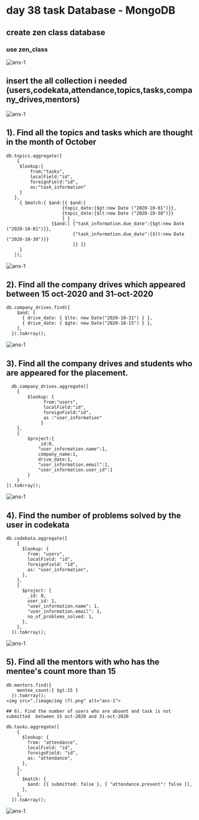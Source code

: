 
# day 38 task Database - MongoDB




## create zen class database
### use zen_class
<img src="./image/img (1).png" alt="ans-1">



 ## insert the all collection i needed (users,codekata,attendance,topics,tasks,company_drives,mentors) 

<img src="./image/img (2).png" alt="ans-1">

## 1). Find all the topics and tasks which are thought in the month of October
```
db.topics.aggregate([
    {
     $lookup:{
         from:"tasks",
         localField:"id",
         foreignField:"id",
         as:"task_information"
     }
   },
     { $match:{ $and:[{ $and:[
                     {topic_date:{$gt:new Date ("2020-10-01")}},
                     {topic_date:{$lt:new Date ("2020-10-30")}}
                     ] } ,
                 {$and:[ {"task_information.due_date":{$gt:new Date ("2020-10-01")}},
                         {"task_information.due_date":{$lt:new Date ("2020-10-30")}}
                         ]} ]}
     }    
   ]);
```
<img src="./image/img (3).png" alt="ans-1">

## 2). Find all the company drives which appeared between 15 oct-2020 and 31-oct-2020
```
db.company_drives.find({
    $and: [
      { drive_date: { $lte: new Date("2020-10-31") } },
      { drive_date: { $gte: new Date("2020-10-15") } },
    ],
  }).toArray();
  ```
<img src="./image/img (4).png" alt="ans-1">

## 3). Find all the company drives and students who are appeared for the placement.
```
  db.company_drives.aggregate([
    {
        $lookup: {
              from:"users",
              localField:"id",
              foreignField:"id",
              as :"user_information"
             }
    },
    {
        $project:{
            _id:0,
            "user_information.name":1,
            company_name:1,
            drive_date:1,
            "user_information.email":1,
            "user_information.user_id":1
        }
    }
]).toArray();
```
<img src="./image/img (5).png" alt="ans-1">

## 4). Find the number of problems solved by the user in codekata
```
db.codekata.aggregate([
    {
      $lookup: {
        from: "users",
        localField: "id",
        foreignField: "id",
        as: "user_information",
      },
    },
    {
      $project: {
        _id: 0,
        user_id: 1,
        "user_information.name": 1,
        "user_information.email": 1,
        no_of_problems_solved: 1,
      },
    },
  ]).toArray();
  ```
<img src="./image/img (6).png" alt="ans-1">

## 5). Find all the mentors with who has the mentee's count more than 15
```
db.mentors.find({
    mentee_count:{ $gt:15 }
  }).toArray();
<img src="./image/img (7).png" alt="ans-1">

## 6). Find the number of users who are absent and task is not submitted  between 15 oct-2020 and 31-oct-2020

db.tasks.aggregate([
    {
      $lookup: {
        from: "attendance",
        localField: "id",
        foreignField: "id",
        as: "attendance",
      },
    },
    {
      $match: {
        $and: [{ submitted: false }, { "attendance.present": false }],
      },
    },
  ]).toArray();
```
  <img src="./image/img (8).png" alt="ans-1">